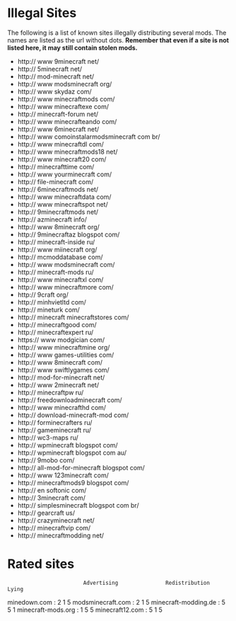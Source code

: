 Illegal Sites
=============

The following is a list of known sites illegally distributing several mods. The names are listed as the url without dots. **Remember that even if a site is not listed here, it may still contain stolen mods.**

- http:// www 9minecraft net/
- http:// 5minecraft net/
- http:// mod-minecraft net/
- http:// www modsminecraft org/
- http:// www skydaz com/
- http:// www minecraftmods com/
- http:// www minecraftexe com/
- http:// minecraft-forum net/
- http:// www minecrafteando com/
- http:// www 6minecraft net/
- http:// www comoinstalarmodsminecraft com br/
- http:// www minecraftdl com/
- http:// www minecraftmods18 net/
- http:// www minecraft20 com/
- http:// minecrafttime com/
- http:// www yourminecraft com/
- http:// file-minecraft com/
- http:// 6minecraftmods net/
- http:// www minecraftdata com/
- http:// www minecraftspot net/
- http:// 9minecraftmods net/
- http:// azminecraft info/
- http:// www 8minecraft org/
- http:// 9minecraftaz blogspot com/
- http:// minecraft-inside ru/
- http:// www miinecraft org/
- http:// mcmoddatabase com/
- http:// www modsminecraft com/
- http:// minecraft-mods ru/
- http:// www minecraftxl com/
- http:// www minecraftmore com/
- http:// 9craft org/
- http:// minhvietltd com/
- http:// mineturk com/
- http:// minecraft minecraftstores com/
- http:// minecraftgood com/
- http:// minecraftexpert ru/
- https:// www modgician com/
- http:// www minecraftmine org/
- http:// www games-utilities com/
- http:// www 8minecraft com/
- http:// www swiftlygames com/ 
- http:// mod-for-minecraft net/
- http:// www 2minecraft net/
- http:// minecraftpw ru/
- http:// freedownloadminecraft com/
- http:// www minecrafthd com/
- http:// download-minecraft-mod com/
- http:// forminecrafters ru/
- http:// gameminecraft ru/
- http:// wc3-maps ru/
- http:// wpminecraft blogspot com/
- http:// wpminecraft blogspot com au/
- http:// 9mobo com/
- http:// all-mod-for-minecraft blogspot com/
- http:// www 123minecraft com/
- http:// minecraftmods9 blogspot com/
- http:// en softonic com/
- http:// 3minecraft com/
- http:// simplesminecraft blogspot com br/
- http:// gearcraft us/
- http:// crazyminecraft net/
- http:// minecraftvip com/
- http:// minecraftmodding net/


Rated sites
===========
                            Advertising               Redistribution             Lying
minedown.com :                  2                           1                      5
modsminecraft.com :             2                           1                      5
minecraft-modding.de :          5                           5                      1
minecraft-mods.org :            1                           5                      5
minecraft12.com :               5                           1                      5

